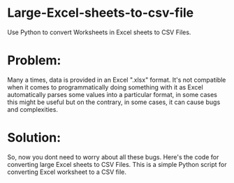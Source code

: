 # Large-Excel-sheets-to-csv-file
Use Python to convert Worksheets in Excel sheets to CSV Files. 

# Problem:
Many a times, data is provided in an Excel ".xlsx" format. It's not compatible
when it comes to programmatically doing something with it as Excel automatically parses some values into a particular format, in some cases this might be useful but on the contrary, in some cases, it can cause bugs and complexities.

# Solution:
So, now you dont need to worry about all these bugs. Here's the code for converting large Excel sheets to CSV Files. 
This is a simple Python script for converting Excel worksheet to a CSV file.
